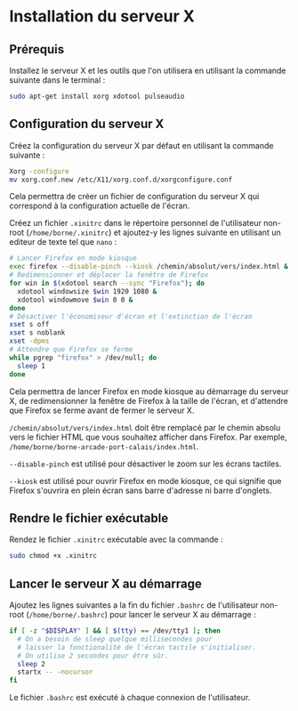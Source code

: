 # Installation du serveur X

## Prérequis

Installez le serveur X et les outils que l'on utilisera en utilisant la commande suivante dans le terminal :

```bash
sudo apt-get install xorg xdotool pulseaudio
```

## Configuration du serveur X

Créez la configuration du serveur X par défaut en utilisant la commande suivante :

```bash
Xorg -configure
mv xorg.conf.new /etc/X11/xorg.conf.d/xorgconfigure.conf
```

Cela permettra de créer un fichier de configuration du serveur X qui correspond à la configuration actuelle de l'écran.

Créez un fichier `.xinitrc` dans le répertoire personnel de l'utilisateur non-root (`/home/borne/.xinitrc`) et ajoutez-y les lignes suivante en utilisant un editeur de texte tel que `nano` :

```sh
# Lancer Firefox en mode kiosque
exec firefox --disable-pinch --kiosk /chemin/absolut/vers/index.html &
# Redimensionner et déplacer la fenêtre de Firefox
for win in $(xdotool search --sync "Firefox"); do
  xdotool windowsize $win 1920 1080 &
  xdotool windowmove $win 0 0 &
done
# Désactiver l'économiseur d'écran et l'extinction de l'écran
xset s off
xset s noblank
xset -dpms
# Attendre que Firefox se ferme
while pgrep "firefox" > /dev/null; do
  sleep 1
done
```

Cela permettra de lancer Firefox en mode kiosque au démarrage du serveur X, de redimensionner la fenêtre de Firefox à la taille de l'écran, et d'attendre que Firefox se ferme avant de fermer le serveur X.

`/chemin/absolut/vers/index.html` doit être remplacé par le chemin absolu vers le fichier HTML que vous souhaitez afficher dans Firefox. Par exemple, `/home/borne/borne-arcade-port-calais/index.html`.

`--disable-pinch` est utilisé pour désactiver le zoom sur les écrans tactiles.

`--kiosk` est utilisé pour ouvrir Firefox en mode kiosque, ce qui signifie que Firefox s'ouvrira en plein écran sans barre d'adresse ni barre d'onglets.

## Rendre le fichier exécutable

Rendez le fichier `.xinitrc` exécutable avec la commande :

```bash
sudo chmod +x .xinitrc
```

## Lancer le serveur X au démarrage

Ajoutez les lignes suivantes a la fin du fichier `.bashrc` de l'utilisateur non-root (`/home/borne/.bashrc`) pour lancer le serveur X au démarrage :

```bash
if [ -z "$DISPLAY" ] && [ $(tty) == /dev/tty1 ]; then
  # On a besoin de sleep quelque millisecondes pour
  # laisser la fonctionalité de l'écran tactile s'initialiser.
  # On utilise 2 secondes pour être sûr.
  sleep 2
  startx -- -nocursor
fi
```

Le fichier `.bashrc` est exécuté à chaque connexion de l'utilisateur.